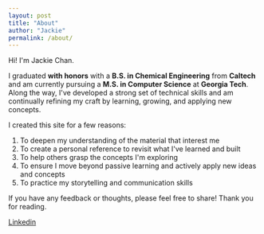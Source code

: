 ```yaml
---
layout: post
title: "About"
author: "Jackie"
permalink: /about/
---
```


Hi! I'm Jackie Chan. 

I graduated **with honors** with a **B.S. in Chemical Engineering** from **Caltech** and am currently pursuing a **M.S. in Computer Science** at **Georgia Tech**. Along the way, I've developed a strong set of technical skills and am continually refining my craft by learning, growing, and applying new concepts. 

I created this site for a few reasons: 
1. To deepen my understanding of the material that interest me 
2. To create a personal reference to revisit what I've learned and built
3. To help others grasp the concepts I'm exploring
4. To ensure I move beyond passive learning and actively apply new ideas and concepts 
5. To practice my storytelling and communication skills

If you have any feedback or thoughts, please feel free to share! Thank you for reading. 

[Linkedin](https://www.linkedin.com/in/jacqueline-jackie-chan/)